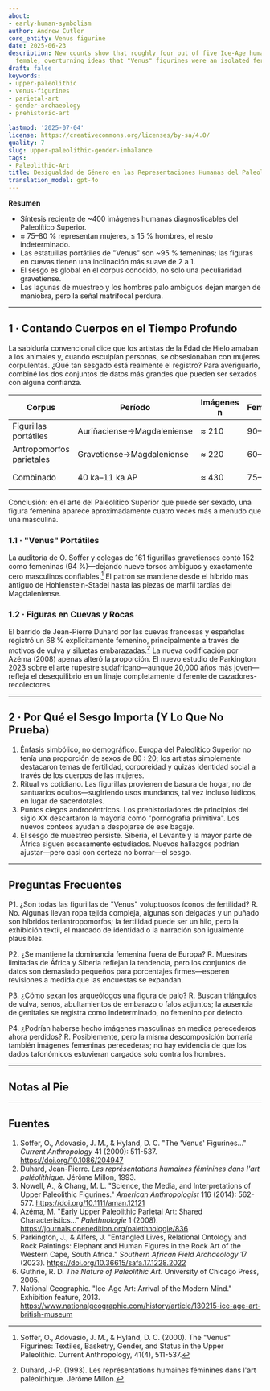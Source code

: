 ```yaml
---
about:
- early-human-symbolism
author: Andrew Cutler
core_entity: Venus figurine
date: 2025-06-23
description: New counts show that roughly four out of five Ice-Age human images are
  female, overturning ideas that "Venus" figurines were an isolated fertility cult.
draft: false
keywords:
- upper-paleolithic
- venus-figurines
- parietal-art
- gender-archaeology
- prehistoric-art

lastmod: '2025-07-04'
license: https://creativecommons.org/licenses/by-sa/4.0/
quality: 7
slug: upper-paleolithic-gender-imbalance
tags:
- Paleolithic-Art
title: Desigualdad de Género en las Representaciones Humanas del Paleolítico Superior
translation_model: gpt-4o
---
```


**Resumen**
- Síntesis reciente de ~400 imágenes humanas diagnosticables del Paleolítico Superior.
- ≈ 75–80 % representan mujeres, ≤ 15 % hombres, el resto indeterminado.
- Las estatuillas portátiles de "Venus" son ~95 % femeninas; las figuras en cuevas tienen una inclinación más suave de 2 a 1.
- El sesgo es global en el corpus conocido, no solo una peculiaridad gravetiense.
- Las lagunas de muestreo y los hombres palo ambiguos dejan margen de maniobra, pero la señal matrifocal perdura.

---

## 1 · Contando Cuerpos en el Tiempo Profundo

La sabiduría convencional dice que los artistas de la Edad de Hielo amaban a los animales y, cuando esculpían personas, se obsesionaban con mujeres corpulentas. ¿Qué tan sesgado está realmente el registro?
Para averiguarlo, combiné los dos conjuntos de datos más grandes que pueden ser sexados con alguna confianza.

| Corpus | Período | Imágenes n | Femenino | Masculino | Indet. |
|--------|--------|----------|--------|------|--------|
| Figurillas portátiles | Auriñaciense→Magdaleniense | ≈ 210 | 90–95 % | ≤ 5 % | < 5 % |
| Antropomorfos parietales | Gravetiense→Magdaleniense | ≈ 220 | 60–70 % | 15–20 % | 15–25 % |
| Combinado | 40 ka–11 ka AP | ≈ 430 | 75–80 % | 10–15 % | ≈ 10 % |

Conclusión: en el arte del Paleolítico Superior que puede ser sexado, una figura femenina aparece aproximadamente cuatro veces más a menudo que una masculina.

### 1.1 · "Venus" Portátiles

La auditoría de O. Soffer y colegas de 161 figurillas gravetienses contó 152 como femeninas (94 %)—dejando nueve torsos ambiguos y exactamente cero masculinos confiables.[^soffer] El patrón se mantiene desde el híbrido más antiguo de Hohlenstein-Stadel hasta las piezas de marfil tardías del Magdaleniense.

### 1.2 · Figuras en Cuevas y Rocas

El barrido de Jean-Pierre Duhard por las cuevas francesas y españolas registró un 68 % explícitamente femenino, principalmente a través de motivos de vulva y siluetas embarazadas.[^duhard] La nueva codificación por Azéma (2008) apenas alteró la proporción.
El nuevo estudio de Parkington 2023 sobre el arte rupestre sudafricano—aunque 20,000 años más joven—refleja el desequilibrio en un linaje completamente diferente de cazadores-recolectores.

---

## 2 · Por Qué el Sesgo Importa (Y Lo Que No Prueba)

1. Énfasis simbólico, no demográfico. Europa del Paleolítico Superior no tenía una proporción de sexos de 80 : 20; los artistas simplemente destacaron temas de fertilidad, corporeidad y quizás identidad social a través de los cuerpos de las mujeres.
2. Ritual vs cotidiano. Las figurillas provienen de basura de hogar, no de santuarios ocultos—sugiriendo usos mundanos, tal vez incluso lúdicos, en lugar de sacerdotales.
3. Puntos ciegos androcéntricos. Los prehistoriadores de principios del siglo XX descartaron la mayoría como "pornografía primitiva". Los nuevos conteos ayudan a despojarse de ese bagaje.
4. El sesgo de muestreo persiste. Siberia, el Levante y la mayor parte de África siguen escasamente estudiados. Nuevos hallazgos podrían ajustar—pero casi con certeza no borrar—el sesgo.

---

## Preguntas Frecuentes

P1. ¿Son todas las figurillas de "Venus" voluptuosos íconos de fertilidad?
R. No. Algunas llevan ropa tejida compleja, algunas son delgadas y un puñado son híbridos teriantropomorfos; la fertilidad puede ser un hilo, pero la exhibición textil, el marcado de identidad o la narración son igualmente plausibles.

P2. ¿Se mantiene la dominancia femenina fuera de Europa?
R. Muestras limitadas de África y Siberia reflejan la tendencia, pero los conjuntos de datos son demasiado pequeños para porcentajes firmes—esperen revisiones a medida que las encuestas se expandan.

P3. ¿Cómo sexan los arqueólogos una figura de palo?
R. Buscan triángulos de vulva, senos, abultamientos de embarazo o falos adjuntos; la ausencia de genitales se registra como indeterminado, no femenino por defecto.

P4. ¿Podrían haberse hecho imágenes masculinas en medios perecederos ahora perdidos?
R. Posiblemente, pero la misma descomposición borraría también imágenes femeninas perecederas; no hay evidencia de que los dados tafonómicos estuvieran cargados solo contra los hombres.

---

## Notas al Pie

[^soffer]: Soffer, O., Adovasio, J. M., & Hyland, D. C. (2000). The "Venus" Figurines: Textiles, Basketry, Gender, and Status in the Upper Paleolithic. Current Anthropology, 41(4), 511-537.

[^duhard]: Duhard, J-P. (1993). Les représentations humaines féminines dans l'art paléolithique. Jérôme Millon.

---

## Fuentes

1. Soffer, O., Adovasio, J. M., & Hyland, D. C. "The 'Venus' Figurines…" *Current Anthropology* 41 (2000): 511-537. https://doi.org/10.1086/204947
2. Duhard, Jean-Pierre. *Les représentations humaines féminines dans l'art paléolithique*. Jérôme Millon, 1993.
3. Nowell, A., & Chang, M. L. "Science, the Media, and Interpretations of Upper Paleolithic Figurines." *American Anthropologist* 116 (2014): 562-577. https://doi.org/10.1111/aman.12121
4. Azéma, M. "Early Upper Paleolithic Parietal Art: Shared Characteristics…" *Palethnologie* 1 (2008). https://journals.openedition.org/palethnologie/836
5. Parkington, J., & Alfers, J. "Entangled Lives, Relational Ontology and Rock Paintings: Elephant and Human Figures in the Rock Art of the Western Cape, South Africa." *Southern African Field Archaeology* 17 (2023). https://doi.org/10.36615/safa.17.1228.2022
6. Guthrie, R. D. *The Nature of Paleolithic Art*. University of Chicago Press, 2005.
7. National Geographic. "Ice-Age Art: Arrival of the Modern Mind." Exhibition feature, 2013. https://www.nationalgeographic.com/history/article/130215-ice-age-art-british-museum